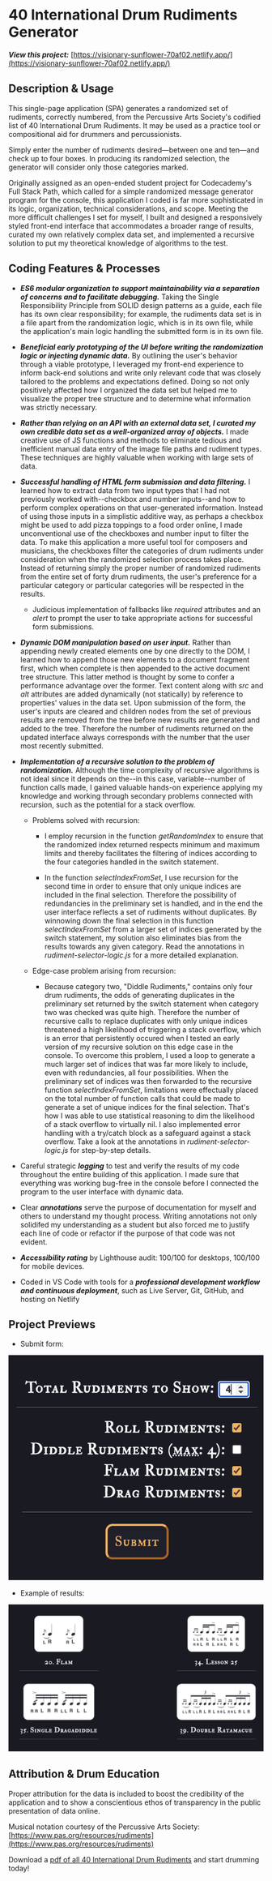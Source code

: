 # 40 International Drum Rudiments Generator

**_View this project:_** [https://visionary-sunflower-70af02.netlify.app/](https://visionary-sunflower-70af02.netlify.app/)

## Description & Usage

This single-page application (SPA) generates a randomized set of rudiments, correctly numbered, from the Percussive Arts Society's codified list of 40 International Drum Rudiments. It may be used as a practice tool or compositional aid for drummers and percussionists.

Simply enter the number of rudiments desired—between one and ten—and check up to four boxes. In producing its randomized selection, the generator will consider only those categories marked.

Originally assigned as an open-ended student project for Codecademy's Full Stack Path, which called for a simple randomized message generator program for the console, this application I coded is far more sophisticated in its logic, organization, technical considerations, and scope. Meeting the more difficult challenges I set for myself, I built and designed a responsively styled front-end interface that accommodates a broader range of results, curated my own relatively complex data set, and implemented a recursive solution to put my theoretical knowledge of algorithms to the test.

## Coding Features & Processes

- **_ES6 modular organization to support maintainability via a separation of concerns and to facilitate debugging._** Taking the Single Responsibility Principle from SOLID design patterns as a guide, each file has its own clear responsibility; for example, the rudiments data set is in a file apart from the randomization logic, which is in its own file, while the application's main logic handling the submitted form is in its own file.

- **_Beneficial early prototyping of the UI before writing the randomization logic or injecting dynamic data._** By outlining the user's behavior through a viable prototype, I leveraged my front-end experience to inform back-end solutions and write only relevant code that was closely tailored to the problems and expectations defined. Doing so not only positively affected how I organized the data set but helped me to visualize the proper tree structure and to determine what information was strictly necessary.

- **_Rather than relying on an API with an external data set, I curated my own credible data set as a well-organized array of objects._** I made creative use of JS functions and methods to eliminate tedious and inefficient manual data entry of the image file paths and rudiment types. These techniques are highly valuable when working with large sets of data.

- **_Successful handling of HTML form submission and data filtering._** I learned how to extract data from two input types that I had not previously worked with--checkbox and number inputs--and how to perform complex operations on that user-generated information. Instead of using those inputs in a simplistic additive way, as perhaps a checkbox might be used to add pizza toppings to a food order online, I made unconventional use of the checkboxes and number input to filter the data. To make this application a more useful tool for composers and musicians, the checkboxes filter the categories of drum rudiments under consideration when the randomized selection process takes place. Instead of returning simply the proper number of randomized rudiments from the entire set of forty drum rudiments, the user's preference for a particular category or particular categories will be respected in the results.

  - Judicious implementation of fallbacks like _required_ attributes and an _alert_ to prompt the user to take appropriate actions for successful form submissions.

- **_Dynamic DOM manipulation based on user input._** Rather than appending newly created elements one by one directly to the DOM, I learned how to append those new elements to a document fragment first, which when complete is then appended to the active document tree structure. This latter method is thought by some to confer a performance advantage over the former. Text content along with _src_ and _alt_ attributes are added dynamically (not statically) by reference to properties' values in the data set. Upon submission of the form, the user's inputs are cleared and children nodes from the set of previous results are removed from the tree before new results are generated and added to the tree. Therefore the number of rudiments returned on the updated interface always corresponds with the number that the user most recently submitted.

- **_Implementation of a recursive solution to the problem of randomization._** Although the time complexity of recursive algorithms is not ideal since it depends on the--in this case, variable--number of function calls made, I gained valuable hands-on experience applying my knowledge and working through secondary problems connected with recursion, such as the potential for a stack overflow.

  - Problems solved with recursion:

    - I employ recursion in the function _getRandomIndex_ to ensure that the randomized index returned respects minimum and maximum limits and thereby facilitates the filtering of indices according to the four categories handled in the switch statement.

    - In the function _selectIndexFromSet_, I use recursion for the second time in order to ensure that only unique indices are included in the final selection. Therefore the possibility of redundancies in the preliminary set is handled, and in the end the user interface reflects a set of rudiments without duplicates. By winnowing down the final selection in this function _selectIndexFromSet_ from a larger set of indices generated by the switch statement, my solution also eliminates bias from the results towards any given category. Read the annotations in _rudiment-selector-logic.js_ for a more detailed explanation.

  - Edge-case problem arising from recursion:

    - Because category two, "Diddle Rudiments," contains only four drum rudiments, the odds of generating duplicates in the preliminary set returned by the switch statement when category two was checked was quite high. Therefore the number of recursive calls to replace duplicates with only unique indices threatened a high likelihood of triggering a stack overflow, which is an error that persistently occured when I tested an early version of my recursive solution on this edge case in the console. To overcome this problem, I used a loop to generate a much larger set of indices that was far more likely to include, even with redundancies, all four possibilities. When the preliminary set of indices was then forwarded to the recursive function _selectIndexFromSet_, limitations were effectually placed on the total number of function calls that could be made to generate a set of unique indices for the final selection. That's how I was able to use statistical reasoning to dim the likelihood of a stack overflow to virtually nil. I also implemented error handling with a try/catch block as a safeguard against a stack overflow. Take a look at the annotations in _rudiment-selector-logic.js_ for step-by-step details.

- Careful strategic **_logging_** to test and verify the results of my code throughout the entire building of this application. I made sure that everything was working bug-free in the console before I connected the program to the user interface with dynamic data.

- Clear **_annotations_** serve the purpose of documentation for myself and others to understand my thought process. Writing annotations not only solidifed my understanding as a student but also forced me to justify each line of code or refactor if the purpose of that code was not evident.

- **_Accessibility rating_** by Lighthouse audit: 100/100 for desktops, 100/100 for mobile devices.

- Coded in VS Code with tools for a **_professional development workflow and continuous deployment_**, such as Live Server, Git, GitHub, and hosting on Netlify

## Project Previews

- Submit form:

![40 International Drum Rudiments Generator form preview](./src/images/Project_Preview/rudiments-generator-preview-1.png)

- Example of results:

![40 International Drum Rudiments Generator results preview](./src/images/Project_Preview/rudiments-generator-preview-2.png)

## Attribution & Drum Education

Proper attribution for the data is included to boost the credibility of the application and to show a conscientious ethos of transparency in the public presentation of data online.

Musical notation courtesy of the Percussive Arts Society: [https://www.pas.org/resources/rudiments](https://www.pas.org/resources/rudiments)

Download a [pdf of all 40 International Drum Rudiments](https://www.pas.org/docs/default-source/default-document-library/pas-drum-rudiments-2018dcccc96de1726e19ba7fff00008669d1.pdf?sfvrsn=fdbeaea5_6) and start drumming today!
